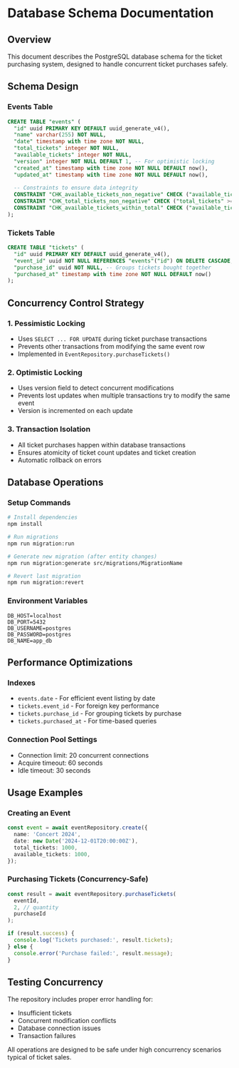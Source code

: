 # Database Schema Documentation

## Overview
This document describes the PostgreSQL database schema for the ticket purchasing system, designed to handle concurrent ticket purchases safely.

## Schema Design

### Events Table
```sql
CREATE TABLE "events" (
  "id" uuid PRIMARY KEY DEFAULT uuid_generate_v4(),
  "name" varchar(255) NOT NULL,
  "date" timestamp with time zone NOT NULL,
  "total_tickets" integer NOT NULL,
  "available_tickets" integer NOT NULL,
  "version" integer NOT NULL DEFAULT 1, -- For optimistic locking
  "created_at" timestamp with time zone NOT NULL DEFAULT now(),
  "updated_at" timestamp with time zone NOT NULL DEFAULT now(),
  
  -- Constraints to ensure data integrity
  CONSTRAINT "CHK_available_tickets_non_negative" CHECK ("available_tickets" >= 0),
  CONSTRAINT "CHK_total_tickets_non_negative" CHECK ("total_tickets" >= 0),
  CONSTRAINT "CHK_available_tickets_within_total" CHECK ("available_tickets" <= "total_tickets")
);
```

### Tickets Table
```sql
CREATE TABLE "tickets" (
  "id" uuid PRIMARY KEY DEFAULT uuid_generate_v4(),
  "event_id" uuid NOT NULL REFERENCES "events"("id") ON DELETE CASCADE,
  "purchase_id" uuid NOT NULL, -- Groups tickets bought together
  "purchased_at" timestamp with time zone NOT NULL DEFAULT now()
);
```

## Concurrency Control Strategy

### 1. Pessimistic Locking
- Uses `SELECT ... FOR UPDATE` during ticket purchase transactions
- Prevents other transactions from modifying the same event row
- Implemented in `EventRepository.purchaseTickets()`

### 2. Optimistic Locking
- Uses version field to detect concurrent modifications
- Prevents lost updates when multiple transactions try to modify the same event
- Version is incremented on each update

### 3. Transaction Isolation
- All ticket purchases happen within database transactions
- Ensures atomicity of ticket count updates and ticket creation
- Automatic rollback on errors

## Database Operations

### Setup Commands
```bash
# Install dependencies
npm install

# Run migrations
npm run migration:run

# Generate new migration (after entity changes)
npm run migration:generate src/migrations/MigrationName

# Revert last migration
npm run migration:revert
```

### Environment Variables
```env
DB_HOST=localhost
DB_PORT=5432
DB_USERNAME=postgres
DB_PASSWORD=postgres
DB_NAME=app_db
```

## Performance Optimizations

### Indexes
- `events.date` - For efficient event listing by date
- `tickets.event_id` - For foreign key performance
- `tickets.purchase_id` - For grouping tickets by purchase
- `tickets.purchased_at` - For time-based queries

### Connection Pool Settings
- Connection limit: 20 concurrent connections
- Acquire timeout: 60 seconds
- Idle timeout: 30 seconds

## Usage Examples

### Creating an Event
```typescript
const event = await eventRepository.create({
  name: 'Concert 2024',
  date: new Date('2024-12-01T20:00:00Z'),
  total_tickets: 1000,
  available_tickets: 1000,
});
```

### Purchasing Tickets (Concurrency-Safe)
```typescript
const result = await eventRepository.purchaseTickets(
  eventId,
  2, // quantity
  purchaseId
);

if (result.success) {
  console.log('Tickets purchased:', result.tickets);
} else {
  console.error('Purchase failed:', result.message);
}
```

## Testing Concurrency

The repository includes proper error handling for:
- Insufficient tickets
- Concurrent modification conflicts
- Database connection issues
- Transaction failures

All operations are designed to be safe under high concurrency scenarios typical of ticket sales.